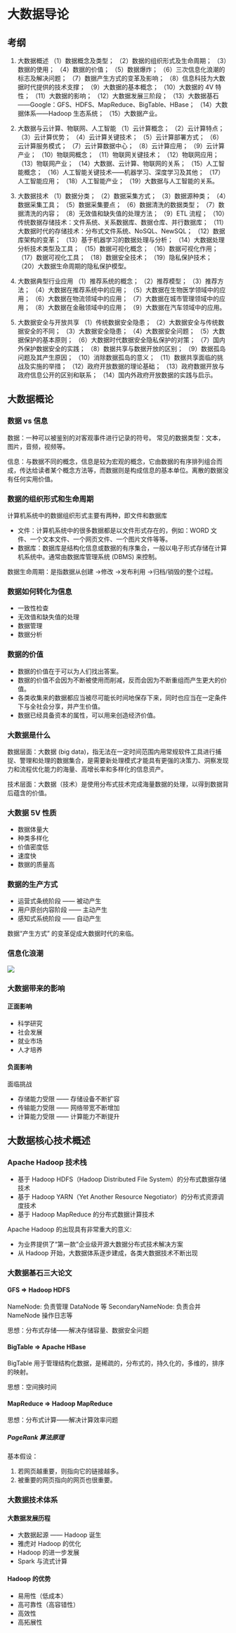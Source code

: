 # 大数据导论

## 考纲

1. 大数据概述
（1）数据概念及类型；
（2）数据的组织形式及生命周期；
（3）数据的使用；
（4）数据的价值；
（5）数据爆炸；
（6）三次信息化浪潮的标志及解决问题；
（7）数据产生方式的变革及影响；
（8）信息科技为大数据时代提供的技术支撑；
（9）大数据的基本概念；
（10）大数据的 4V 特性；
（11）大数据的影响；
（12）大数据发展三阶段；
（13）大数据基石——Google：GFS、HDFS、MapReduce、BigTable、HBase；
（14）大数据体系——Hadoop 生态系统；
（15）大数据产业。

2. 大数据与云计算、物联网、人工智能
（1）云计算概念；
（2）云计算特点；
（3）云计算优势；
（4）云计算关键技术；
（5）云计算部署方式；
（6）云计算服务模式；
（7）云计算数据中心；
（8）云计算应用；
（9）云计算产业；
（10）物联网概念；
（11）物联网关键技术；
（12）物联网应用；
（13）物联网产业；
（14）大数据、云计算、物联网的关系；
（15）人工智能概念；
（16）人工智能关键技术——机器学习、深度学习及其他；
（17）人工智能应用；
（18）人工智能产业；
（19）大数据与人工智能的关系。

3. 大数据技术
（1）数据分类；
（2）数据采集方式；
（3）数据源种类；
（4）数据采集工具；
（5）数据采集要点；
（6）数据清洗的数据类型；
（7）数据清洗的内容；
（8）无效值和缺失值的处理方法；
（9）ETL 流程；
（10）传统数据存储技术：文件系统、关系数据库、数据仓库、并行数据库；
（11）大数据时代的存储技术：分布式文件系统、NoSQL、NewSQL；
（12）数据库架构的变革；
（13）基于机器学习的数据处理与分析；
（14）大数据处理分析技术类型及工具；
（15）数据可视化概念；
（16）数据可视化作用；
（17）数据可视化工具；
（18）数据安全技术；
（19）隐私保护技术；
（20）大数据生命周期的隐私保护模型。

4. 大数据典型行业应用
（1）推荐系统的概念；
（2）推荐模型；
（3）推荐方法；
（4）大数据在推荐系统中的应用；
（5）大数据在生物医学领域中的应用；
（6）大数据在物流领域中的应用；
（7）大数据在城市管理领域中的应用；
（8）大数据在金融领域中的应用；
（9）大数据在汽车领域中的应用。

5. 大数据安全与开放共享
（1）传统数据安全隐患；
（2）大数据安全与传统数据安全的不同；
（3）大数据安全隐患；
（4）大数据安全问题；
（5）大数据保护的基本原则；
（6）大数据时代数据安全隐私保护的对策；
（7）国内外保护数据安全的实践；
（8）数据共享与数据开放的区别；
（9）数据孤岛问题及其产生原因；
（10）消除数据孤岛的意义；
（11）数据共享面临的挑战及实施的举措；
（12）政府开放数据的理论基础；
（13）政府数据开放与政府信息公开的区别和联系；
（14）国内外政府开放数据的实践与启示。

## 大数据概论

### 数据 vs 信息

数据：一种可以被鉴别的对客观事件进行记录的符号。
常见的数据类型：文本，图片，音频，视频等。

信息：与数据不同的概念，信息是较为宏观的概念，它由数据的有序排列组合而成，传达给读者某个概念方法等，而数据则是构成信息的基本单位。离散的数据没有任何实用价值。

### 数据的组织形式和生命周期

计算机系统中的数据组织形式主要有两种，即文件和数据库
- 文件：计算机系统中的很多数据都是以文件形式存在的，例如：WORD 文件、一个文本文件、一个网页文件、一个图片文件等等。
- 数据库：数据库是结构化信息或数据的有序集合，一般以电子形式存储在计算机系统中。通常由数据库管理系统 (DBMS) 来控制。

数据生命周期：是指数据从创建 ->修改 ->发布利用 ->归档/销毁的整个过程。

### 数据如何转化为信息

- 一致性检查
- 无效值和缺失值的处理
- 数据管理
- 数据分析

### 数据的价值

- 数据的价值在于可以为人们找出答案。
- 数据的价值不会因为不断被使用而削减，反而会因为不断重组而产生更大的价值。
- 各类收集来的数据都应当被尽可能长时间地保存下来，同时也应当在一定条件下与全社会分享，并产生价值。
- 数据已经具备资本的属性，可以用来创造经济价值。

### 大数据是什么

数据层面：大数据 (big data)，指无法在一定时间范围内用常规软件工具进行捕捉、警理和处理的数据集合，是需要新处理模式才能具有更强的决策力、洞察发现力和流程优化能力的海量、高增长率和多样化的信息资产。

技术层面：大数据（技术）是使用分布式技术完成海量数据的处理，以得到数据背后蕴含的价值。

### 大数据 5V 性质

- 数据体量大
- 种类多样化
- 价值密度低
- 速度快
- 数据的质量高

### 数据的生产方式

- 运营式条统阶段 —— 被动产生
- 用户原创内容阶段 —— 主动产生
- 感知式系统阶段 —— 自动产生

数据“产生方式” 的变革促成大数据时代的来临。

### 信息化浪潮

![](https://picture.lanlance.cn/i/2023/12/27/658c1dc9d8a68.png)

### 大数据带来的影响

#### 正面影响

- 科学研究
- 社会发展
- 就业市场
- 人才培养

#### 负面影响

面临挑战

- 存储能力受限 —— 存储设备不断扩容
- 传输能力受限 —— 网络带宽不断增加
- 计算能力受限 —— 计算能力不断提升

## 大数据核心技术概述

### Apache Hadoop 技术栈

- 基于 Hadoop HDFS（Hadoop Distributed File System）的分布式数据存储技术
- 基于 Hadoop YARN（Yet Another Resource Negotiator）的分布式资源调度技术
- 基于 Hadoop MapReduce 的分布式数据计算技术

Apache Hadoop 的出现具有非常重大的意义:

- 为业界提供了“第一款”企业级开源大数据分布式技术解决方案
- 从 Hadoop 开始，大数据体系逐步建成，各类大数据技术不断出现

### 大数据基石三大论文

#### GFS => Hadoop HDFS

NameNode: 负责管理 DataNode 等
SecondaryNameNode: 负责合并 NameNode 操作日志等

思想：分布式存储——解决存储容量、数据安全问题

#### BigTable => Apache HBase

BigTable 用于管理结构化数据，是稀疏的，分布式的，持久化的，多维的，排序的映射。

思想：空间换时间

#### MapReduce => Hadoop MapReduce

思想：分布式计算——解决计算效率问题

##### PageRank 算法原理

基本假设：

1. 若网页越重要，则指向它的链接越多。
2. 被重要的网页指向的网页也很重要。

### 大数据技术体系

#### 大数据发展历程

- 大数据起源 —— Hadoop 诞生
- 雅虎对 Hadoop 的优化
- Hadoop 的进一步发展
- Spark 与流式计算

#### Hadoop 的优势

- 易用性（低成本）
- 高可靠性（高容错性）
- 高效性
- 高拓展性

